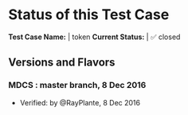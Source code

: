 # Status of this Test Case

**Test Case Name:** | token
**Current Status:** | :white_check_mark: closed

## Versions and Flavors

### MDCS : master branch, 8 Dec 2016

* Verified: by @RayPlante, 8 Dec 2016




